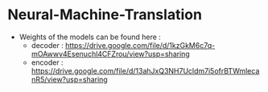 # Neural-Machine-Translation

- Weights of the models can be found here : 
  - decoder : https://drive.google.com/file/d/1kzGkM6c7q-mOAwwv4Esenuchl4CFZrou/view?usp=sharing
  - encoder : https://drive.google.com/file/d/13ahJxQ3NH7Ucldm7i5ofrBTWmlecanR5/view?usp=sharing
